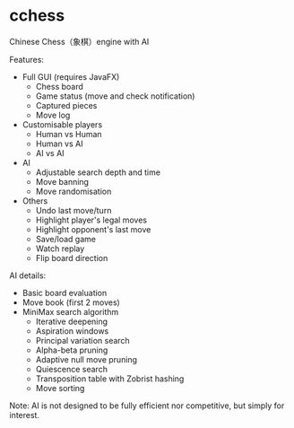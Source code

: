 # cchess
Chinese Chess（象棋）engine with AI

Features:
- Full GUI (requires JavaFX)
  - Chess board
  - Game status (move and check notification)
  - Captured pieces
  - Move log
- Customisable players
  - Human vs Human
  - Human vs AI 
  - AI vs AI
- AI
  - Adjustable search depth and time
  - Move banning
  - Move randomisation
- Others
  - Undo last move/turn
  - Highlight player's legal moves
  - Highlight opponent's last move
  - Save/load game
  - Watch replay
  - Flip board direction
  
AI details:
  - Basic board evaluation
  - Move book (first 2 moves)
  - MiniMax search algorithm
    - Iterative deepening
    - Aspiration windows
    - Principal variation search
    - Alpha-beta pruning
    - Adaptive null move pruning
    - Quiescence search
    - Transposition table with Zobrist hashing
    - Move sorting
    
Note: AI is not designed to be fully efficient nor competitive, but simply for interest.
